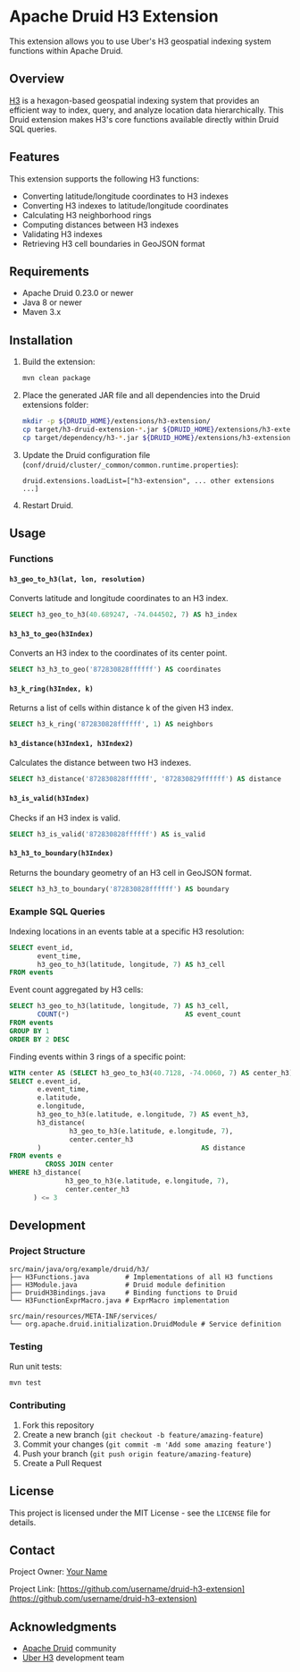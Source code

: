 # Apache Druid H3 Extension

This extension allows you to use Uber's H3 geospatial indexing system functions within Apache Druid.

## Overview

[H3](https://h3geo.org/) is a hexagon-based geospatial indexing system that provides an efficient way to index, query,
and analyze location data hierarchically. This Druid extension makes H3's core functions available directly within Druid
SQL queries.

## Features

This extension supports the following H3 functions:

- Converting latitude/longitude coordinates to H3 indexes
- Converting H3 indexes to latitude/longitude coordinates
- Calculating H3 neighborhood rings
- Computing distances between H3 indexes
- Validating H3 indexes
- Retrieving H3 cell boundaries in GeoJSON format

## Requirements

- Apache Druid 0.23.0 or newer
- Java 8 or newer
- Maven 3.x

## Installation

1. Build the extension:
   ```bash
   mvn clean package
   ```

2. Place the generated JAR file and all dependencies into the Druid extensions folder:
   ```bash
   mkdir -p ${DRUID_HOME}/extensions/h3-extension/
   cp target/h3-druid-extension-*.jar ${DRUID_HOME}/extensions/h3-extension/
   cp target/dependency/h3-*.jar ${DRUID_HOME}/extensions/h3-extension/
   ```

3. Update the Druid configuration file (`conf/druid/cluster/_common/common.runtime.properties`):
   ```properties
   druid.extensions.loadList=["h3-extension", ... other extensions ...]
   ```

4. Restart Druid.

## Usage

### Functions

#### `h3_geo_to_h3(lat, lon, resolution)`

Converts latitude and longitude coordinates to an H3 index.

```sql
SELECT h3_geo_to_h3(40.689247, -74.044502, 7) AS h3_index
```

#### `h3_h3_to_geo(h3Index)`

Converts an H3 index to the coordinates of its center point.

```sql
SELECT h3_h3_to_geo('872830828ffffff') AS coordinates
```

#### `h3_k_ring(h3Index, k)`

Returns a list of cells within distance k of the given H3 index.

```sql
SELECT h3_k_ring('872830828ffffff', 1) AS neighbors
```

#### `h3_distance(h3Index1, h3Index2)`

Calculates the distance between two H3 indexes.

```sql
SELECT h3_distance('872830828ffffff', '872830829ffffff') AS distance
```

#### `h3_is_valid(h3Index)`

Checks if an H3 index is valid.

```sql
SELECT h3_is_valid('872830828ffffff') AS is_valid
```

#### `h3_h3_to_boundary(h3Index)`

Returns the boundary geometry of an H3 cell in GeoJSON format.

```sql
SELECT h3_h3_to_boundary('872830828ffffff') AS boundary
```

### Example SQL Queries

Indexing locations in an events table at a specific H3 resolution:

```sql
SELECT event_id,
       event_time,
       h3_geo_to_h3(latitude, longitude, 7) AS h3_cell
FROM events
```

Event count aggregated by H3 cells:

```sql
SELECT h3_geo_to_h3(latitude, longitude, 7) AS h3_cell,
       COUNT(*)                             AS event_count
FROM events
GROUP BY 1
ORDER BY 2 DESC
```

Finding events within 3 rings of a specific point:

```sql
WITH center AS (SELECT h3_geo_to_h3(40.7128, -74.0060, 7) AS center_h3)
SELECT e.event_id,
       e.event_time,
       e.latitude,
       e.longitude,
       h3_geo_to_h3(e.latitude, e.longitude, 7) AS event_h3,
       h3_distance(
               h3_geo_to_h3(e.latitude, e.longitude, 7),
               center.center_h3
       )                                        AS distance
FROM events e
         CROSS JOIN center
WHERE h3_distance(
              h3_geo_to_h3(e.latitude, e.longitude, 7),
              center.center_h3
      ) <= 3
```

## Development

### Project Structure

```
src/main/java/org/example/druid/h3/
├── H3Functions.java         # Implementations of all H3 functions
├── H3Module.java            # Druid module definition
├── DruidH3Bindings.java     # Binding functions to Druid
└── H3FunctionExprMacro.java # ExprMacro implementation

src/main/resources/META-INF/services/
└── org.apache.druid.initialization.DruidModule # Service definition
```

### Testing

Run unit tests:

```bash
mvn test
```

### Contributing

1. Fork this repository
2. Create a new branch (`git checkout -b feature/amazing-feature`)
3. Commit your changes (`git commit -m 'Add some amazing feature'`)
4. Push your branch (`git push origin feature/amazing-feature`)
5. Create a Pull Request

## License

This project is licensed under the MIT License - see the `LICENSE` file for details.

## Contact

Project Owner: [Your Name](mailto:email@example.com)

Project Link: [https://github.com/username/druid-h3-extension](https://github.com/username/druid-h3-extension)

## Acknowledgments

- [Apache Druid](https://druid.apache.org/) community
- [Uber H3](https://h3geo.org/) development team